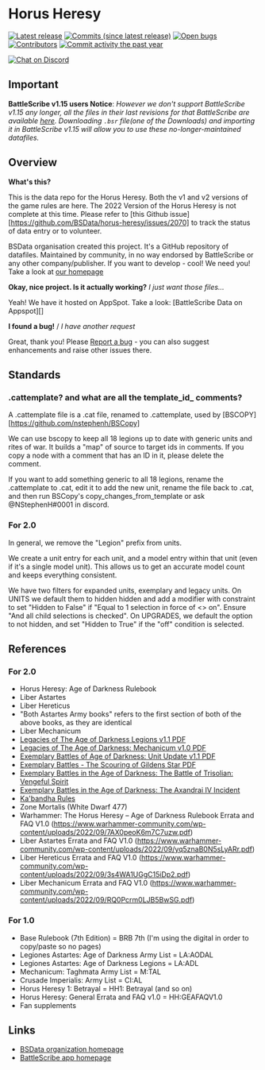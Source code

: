 Horus Heresy
============

[![Latest release](https://img.shields.io/github/release/BSData/horus-heresy.svg?style=flat-square)](https://github.com/BSData/horus-heresy/releases/latest)
[![Commits (since latest release)](https://img.shields.io/github/commits-since/BSData/horus-heresy/latest.svg?style=flat-square)](https://github.com/BSData/horus-heresy/releases)
[![Open bugs](https://img.shields.io/github/issues/BSData/horus-heresy/bug.svg?style=flat-square&label=bugs)](https://github.com/BSData/horus-heresy/issues?q=is%3Aissue+is%3Aopen+label%3Abug)
[![Contributors](https://img.shields.io/github/contributors/BSData/horus-heresy.svg?style=flat-square)](https://github.com/BSData/horus-heresy/graphs/contributors)
[![Commit activity the past year](https://img.shields.io/github/commit-activity/y/BSData/horus-heresy.svg?style=flat-square)](https://github.com/BSData/horus-heresy/pulse/monthly)

[![Chat on Discord](https://img.shields.io/discord/558412685981777922.svg?logo=discord&style=popout-square)](https://www.bsdata.net/discord)

## Important

__BattleScribe v1.15 users Notice__: _However we don't support BattleScribe v1.15 any longer, all the files in their
last revisions for that BattleScribe are available [here](https://github.com/BSData/horus-heresy/releases/tag/6.9.3).
Downloading `.bsr` file(one of the Downloads) and importing it in BattleScribe v1.15 will allow you to use these
no-longer-maintained datafiles._

## Overview ##

__What's this?__

This is the data repo for the Horus Heresy. Both the v1 and v2 versions of the game rules are here.
The 2022 Version of the Horus Heresy is not complete at this time. Please refer to 
[this Github issue][https://github.com/BSData/horus-heresy/issues/2070] to track the status of data entry or to volunteer.

BSData organisation created this project. It's a GitHub repository of datafiles.
Maintained by community, in no way endorsed by BattleScribe or any other company/publisher. If you want
to develop - cool! We need you! Take a look at [our homepage][BSData.net]

__Okay, nice project. Is it actually working?__ _I just want those files..._

Yeah! We have it hosted on AppSpot. Take a look: [BattleScribe Data on Appspot][]

__I found a bug!__ / *I have another request*

Great, thank you! Please [Report a bug][bug report] - you can also suggest enhancements and raise other issues there.

## Standards

### .cattemplate? and what are all the template_id_ comments?
A .cattemplate file is a .cat file, renamed to .cattemplate, used by [BSCOPY][https://github.com/nstephenh/BSCopy]

We can use bscopy to keep all 18 legions up to date with generic units and rites of war.
It builds a "map" of source to target ids in comments. If you copy a node with a comment that has an ID in it,
please delete the comment. 

If you want to add something generic to all 18 legions, rename the .cattemplate to .cat, edit it to add the new unit, 
rename the file back to .cat, and then run BSCopy's copy_changes_from_template or ask @NStephenH#0001 in discord.

### For 2.0

In general, we remove the "Legion" prefix from units.

We create a unit entry for each unit, and a model entry within that unit (even if it's a single model unit).
This allows us to get an accurate model count and keeps everything consistent.

We have two filters for expanded units, exemplary and legacy units.
On UNITS we default them to hidden hidden and add a modifier with constraint to set "Hidden to False" if "Equal to 1 selection in force of <> on". Ensure "And all child selections is checked".
On UPGRADES, we default the option to not hidden, and set "Hidden to True" if the "off" condition is selected.

## References

### For 2.0

* Horus Heresy: Age of Darkness Rulebook
* Liber Astartes
* Liber Hereticus
* "Both Astartes Army books" refers to the first section of both of the above books, as they are identical
* Liber Mechanicum
* [Legacies of The Age of Darkness Legions v1.1 PDF](https://www.warhammer-community.com/wp-content/uploads/2022/09/RZRGS5ADYjwUb7Ry.pdf)
* [Legacies of The Age of Darkness: Mechanicum v1.0 PDF](https://www.warhammer-community.com/wp-content/uploads/2022/09/WJKYil2FehoZxrD9.pdf)
* [Exemplary Battles of Age of Darkness: Unit Update v1.1 PDF](https://www.warhammer-community.com/wp-content/uploads/2022/09/n10JM7pGRr4EyfIh.pdf)
* [Exemplary Battles - The Scouring of Gildens Star PDF](https://www.warhammer-community.com/wp-content/uploads/2022/06/TLbrp4me5GEfL37Q.pdf)
* [Exemplary Battles in the Age of Darkness: The Battle of Trisolian: Vengeful Spirit](https://www.warhammer-community.com/wp-content/uploads/2022/07/6i9CeSwKmbWmzac4.pdf])
* [Exemplary Battles in the Age of Darkness: The Axandrai IV Incident](https://www.warhammer-community.com/wp-content/uploads/2022/09/3mVvZrTG9XOWeVxv.pdf) 
* [Ka'bandha Rules](https://www.warhammer-community.com/wp-content/uploads/2022/07/4uwEurgnIRQCzWHE.pdf)
* Zone Mortalis (White Dwarf 477)
* Warhammer: The Horus Heresy – Age of Darkness Rulebook Errata and FAQ V1.0 (https://www.warhammer-community.com/wp-content/uploads/2022/09/7AX0peoK6m7C7uzw.pdf)
* Liber Astartes Errata and FAQ V1.0 (https://www.warhammer-community.com/wp-content/uploads/2022/09/yq5znaB0N5sLyARr.pdf)
* Liber Hereticus Errata and FAQ V1.0 (https://www.warhammer-community.com/wp-content/uploads/2022/09/3s4WA1UGgC15iDp2.pdf)
* Liber Mechanicum Errata and FAQ V1.0 (https://www.warhammer-community.com/wp-content/uploads/2022/09/RQ0Pcrm0LJB5BwSG.pdf)

### For 1.0

* Base Rulebook (7th Edition) = BRB 7th (I'm using the digital in order to copy/paste so no pages)
* Legiones Astartes: Age of Darkness Army List = LA:AODAL
* Legiones Astartes: Age of Darkness Legions = LA:ADL
* Mechanicum: Taghmata Army List = M:TAL
* Crusade Imperialis: Army List = CI:AL
* Horus Heresy 1: Betrayal = HH1: Betrayal (and so on)
* Horus Heresy: General Errata and FAQ v1.0 = HH:GEAFAQV1.0
* Fan supplements

## Links ##

* [BSData organization homepage][BSData.net]
* [BattleScribe app homepage](https://www.battlescribe.net/)

[BSData.net]: https://www.bsdata.net/

[bug report]: https://github.com/BSData/horus-heresy/issues/new/choose
